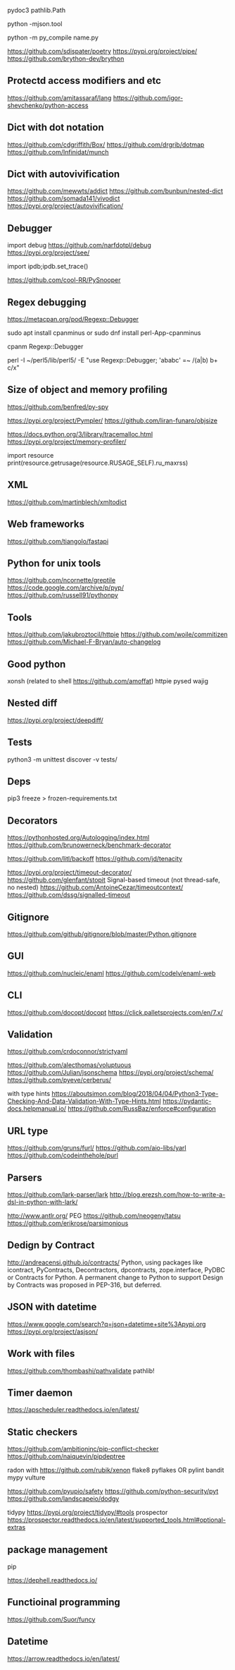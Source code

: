 pydoc3 pathlib.Path

python -mjson.tool

python -m py_compile name.py

https://github.com/sdispater/poetry
https://pypi.org/project/pipe/
https://github.com/brython-dev/brython

## Protectd access modifiers and etc

https://github.com/amitassaraf/lang
https://github.com/igor-shevchenko/python-access

## Dict with dot notation

https://github.com/cdgriffith/Box/
https://github.com/drgrib/dotmap
https://github.com/Infinidat/munch

## Dict with autovivification

https://github.com/mewwts/addict
https://github.com/bunbun/nested-dict
https://github.com/somada141/vivodict
https://pypi.org/project/autovivification/

## Debugger

import debug
https://github.com/narfdotpl/debug
https://pypi.org/project/see/

import ipdb;ipdb.set_trace()

https://github.com/cool-RR/PySnooper

## Regex debugging

https://metacpan.org/pod/Regexp::Debugger

sudo apt install cpanminus
or
sudo dnf install perl-App-cpanminus

cpanm Regexp::Debugger

perl -I ~/perl5/lib/perl5/ -E "use Regexp::Debugger; 'ababc' =~ /(a|b) b+ c/x"

## Size of object and memory profiling

https://github.com/benfred/py-spy

https://pypi.org/project/Pympler/
https://github.com/liran-funaro/objsize

https://docs.python.org/3/library/tracemalloc.html
https://pypi.org/project/memory-profiler/

import resource
print(resource.getrusage(resource.RUSAGE_SELF).ru_maxrss)

## XML

https://github.com/martinblech/xmltodict

## Web frameworks

https://github.com/tiangolo/fastapi

## Python for unix tools

https://github.com/ncornette/greptile
https://code.google.com/archive/p/pyp/
https://github.com/russell91/pythonpy

## Tools

https://github.com/jakubroztocil/httpie
https://github.com/woile/commitizen
https://github.com/Michael-F-Bryan/auto-changelog

## Good python

xonsh (related to shell https://github.com/amoffat)
httpie
pysed
wajig

## Nested diff

https://pypi.org/project/deepdiff/

## Tests

python3 -m unittest discover -v tests/

## Deps

pip3 freeze > frozen-requirements.txt

## Decorators

https://pythonhosted.org/Autologging/index.html
https://github.com/brunowerneck/benchmark-decorator

https://github.com/litl/backoff
https://github.com/jd/tenacity

https://pypi.org/project/timeout-decorator/
https://github.com/glenfant/stopit
Signal-based timeout (not thread-safe, no nested)
https://github.com/AntoineCezar/timeoutcontext/
https://github.com/dssg/signalled-timeout


## Gitignore

https://github.com/github/gitignore/blob/master/Python.gitignore

## GUI

https://github.com/nucleic/enaml
https://github.com/codelv/enaml-web

## CLI

https://github.com/docopt/docopt
https://click.palletsprojects.com/en/7.x/

## Validation

https://github.com/crdoconnor/strictyaml

https://github.com/alecthomas/voluptuous
https://github.com/Julian/jsonschema
https://pypi.org/project/schema/
https://github.com/pyeve/cerberus/

with type hints
https://aboutsimon.com/blog/2018/04/04/Python3-Type-Checking-And-Data-Validation-With-Type-Hints.html
https://pydantic-docs.helpmanual.io/
https://github.com/RussBaz/enforce#configuration

## URL type

https://github.com/gruns/furl/
https://github.com/aio-libs/yarl
https://github.com/codeinthehole/purl

## Parsers

https://github.com/lark-parser/lark
http://blog.erezsh.com/how-to-write-a-dsl-in-python-with-lark/

http://www.antlr.org/
PEG
https://github.com/neogeny/tatsu
https://github.com/erikrose/parsimonious

## Dedign by Contract

http://andreacensi.github.io/contracts/
Python, using packages like icontract, PyContracts, Decontractors, dpcontracts, zope.interface, PyDBC or Contracts for Python. A permanent change to Python to support Design by Contracts was proposed in PEP-316, but deferred.

## JSON with datetime

https://www.google.com/search?q=json+datetime+site%3Apypi.org
https://pypi.org/project/asjson/

## Work with files

https://github.com/thombashi/pathvalidate
pathlib!

## Timer daemon

https://apscheduler.readthedocs.io/en/latest/

## Static checkers

https://github.com/ambitioninc/pip-conflict-checker
https://github.com/naiquevin/pipdeptree

radon with https://github.com/rubik/xenon
flake8
pyflakes OR pylint
bandit
mypy
vulture

https://github.com/pyupio/safety
https://github.com/python-security/pyt
https://github.com/landscapeio/dodgy

tidypy https://pypi.org/project/tidypy/#tools
prospector https://prospector.readthedocs.io/en/latest/supported_tools.html#optional-extras

## package management

pip

https://dephell.readthedocs.io/

## Functioinal programming

https://github.com/Suor/funcy

## Datetime

https://arrow.readthedocs.io/en/latest/